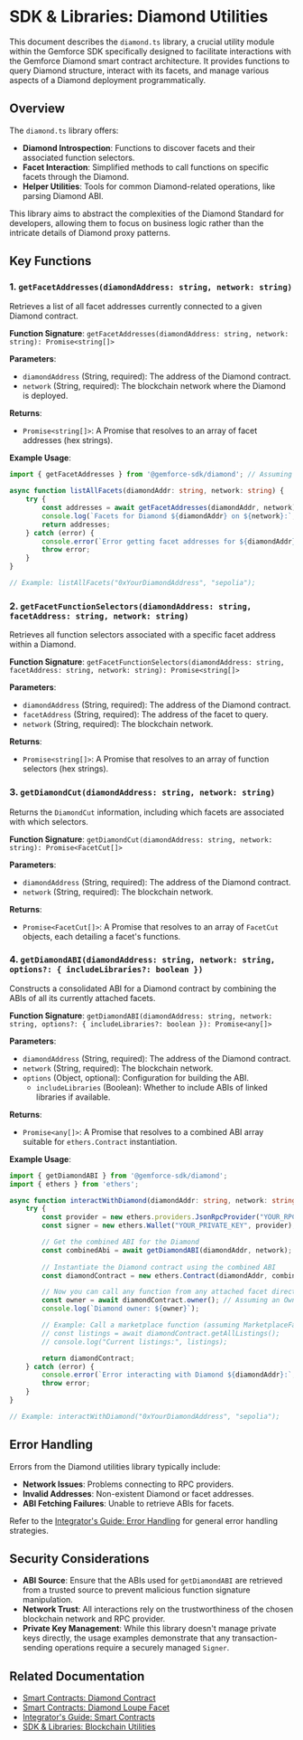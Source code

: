# SDK & Libraries: Diamond Utilities

This document describes the `diamond.ts` library, a crucial utility module within the Gemforce SDK specifically designed to facilitate interactions with the Gemforce Diamond smart contract architecture. It provides functions to query Diamond structure, interact with its facets, and manage various aspects of a Diamond deployment programmatically.

## Overview

The `diamond.ts` library offers:

-   **Diamond Introspection**: Functions to discover facets and their associated function selectors.
-   **Facet Interaction**: Simplified methods to call functions on specific facets through the Diamond.
-   **Helper Utilities**: Tools for common Diamond-related operations, like parsing Diamond ABI.

This library aims to abstract the complexities of the Diamond Standard for developers, allowing them to focus on business logic rather than the intricate details of Diamond proxy patterns.

## Key Functions

### 1. `getFacetAddresses(diamondAddress: string, network: string)`

Retrieves a list of all facet addresses currently connected to a given Diamond contract.

**Function Signature**:
`getFacetAddresses(diamondAddress: string, network: string): Promise<string[]>`

**Parameters**:

-   `diamondAddress` (String, required): The address of the Diamond contract.
-   `network` (String, required): The blockchain network where the Diamond is deployed.

**Returns**:
-   `Promise<string[]>`: A Promise that resolves to an array of facet addresses (hex strings).

**Example Usage**:

```typescript
import { getFacetAddresses } from '@gemforce-sdk/diamond'; // Assuming this import path

async function listAllFacets(diamondAddr: string, network: string) {
    try {
        const addresses = await getFacetAddresses(diamondAddr, network);
        console.log(`Facets for Diamond ${diamondAddr} on ${network}:`, addresses);
        return addresses;
    } catch (error) {
        console.error(`Error getting facet addresses for ${diamondAddr}:`, error);
        throw error;
    }
}

// Example: listAllFacets("0xYourDiamondAddress", "sepolia");
```

### 2. `getFacetFunctionSelectors(diamondAddress: string, facetAddress: string, network: string)`

Retrieves all function selectors associated with a specific facet address within a Diamond.

**Function Signature**:
`getFacetFunctionSelectors(diamondAddress: string, facetAddress: string, network: string): Promise<string[]>`

**Parameters**:

-   `diamondAddress` (String, required): The address of the Diamond contract.
-   `facetAddress` (String, required): The address of the facet to query.
-   `network` (String, required): The blockchain network.

**Returns**:
-   `Promise<string[]>`: A Promise that resolves to an array of function selectors (hex strings).

### 3. `getDiamondCut(diamondAddress: string, network: string)`

Returns the `DiamondCut` information, including which facets are associated with which selectors.

**Function Signature**:
`getDiamondCut(diamondAddress: string, network: string): Promise<FacetCut[]>`

**Parameters**:

-   `diamondAddress` (String, required): The address of the Diamond contract.
-   `network` (String, required): The blockchain network.

**Returns**:
-   `Promise<FacetCut[]>`: A Promise that resolves to an array of `FacetCut` objects, each detailing a facet's functions.

### 4. `getDiamondABI(diamondAddress: string, network: string, options?: { includeLibraries?: boolean })`

Constructs a consolidated ABI for a Diamond contract by combining the ABIs of all its currently attached facets.

**Function Signature**:
`getDiamondABI(diamondAddress: string, network: string, options?: { includeLibraries?: boolean }): Promise<any[]>`

**Parameters**:

-   `diamondAddress` (String, required): The address of the Diamond contract.
-   `network` (String, required): The blockchain network.
-   `options` (Object, optional): Configuration for building the ABI.
    -   `includeLibraries` (Boolean): Whether to include ABIs of linked libraries if available.

**Returns**:
-   `Promise<any[]>`: A Promise that resolves to a combined ABI array suitable for `ethers.Contract` instantiation.

**Example Usage**:

```typescript
import { getDiamondABI } from '@gemforce-sdk/diamond';
import { ethers } from 'ethers';

async function interactWithDiamond(diamondAddr: string, network: string) {
    try {
        const provider = new ethers.providers.JsonRpcProvider("YOUR_RPC_URL");
        const signer = new ethers.Wallet("YOUR_PRIVATE_KEY", provider); // Replace securely

        // Get the combined ABI for the Diamond
        const combinedAbi = await getDiamondABI(diamondAddr, network);
        
        // Instantiate the Diamond contract using the combined ABI
        const diamondContract = new ethers.Contract(diamondAddr, combinedAbi, signer);

        // Now you can call any function from any attached facet directly through 'diamondContract'
        const owner = await diamondContract.owner(); // Assuming an OwnershipFacet is attached
        console.log(`Diamond owner: ${owner}`);

        // Example: Call a marketplace function (assuming MarketplaceFacet is attached)
        // const listings = await diamondContract.getAllListings();
        // console.log("Current listings:", listings);

        return diamondContract;
    } catch (error) {
        console.error(`Error interacting with Diamond ${diamondAddr}:`, error);
        throw error;
    }
}

// Example: interactWithDiamond("0xYourDiamondAddress", "sepolia");
```

## Error Handling

Errors from the Diamond utilities library typically include:

-   **Network Issues**: Problems connecting to RPC providers.
-   **Invalid Addresses**: Non-existent Diamond or facet addresses.
-   **ABI Fetching Failures**: Unable to retrieve ABIs for facets.

Refer to the [Integrator's Guide: Error Handling](../integrator-guide/error-handling.md) for general error handling strategies.

## Security Considerations

-   **ABI Source**: Ensure that the ABIs used for `getDiamondABI` are retrieved from a trusted source to prevent malicious function signature manipulation.
-   **Network Trust**: All interactions rely on the trustworthiness of the chosen blockchain network and RPC provider.
-   **Private Key Management**: While this library doesn't manage private keys directly, the usage examples demonstrate that any transaction-sending operations require a securely managed `Signer`.

## Related Documentation

-   [Smart Contracts: Diamond Contract](../smart-contracts/diamond.md)
-   [Smart Contracts: Diamond Loupe Facet](../smart-contracts/facets/diamond-loupe-facet.md)
-   [Integrator's Guide: Smart Contracts](../integrator-guide/smart-contracts.md)
-   [SDK & Libraries: Blockchain Utilities](blockchain.md)